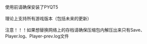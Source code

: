 <br>使用前请确保安装了PYQT5</br>
<br>理论上支持所有游戏版本（包括未来的更新）</br>
<br>注意！！！如果想替换网络上的存档请确保压缩包内解压出来只有Save、Player.log、Player-prev.log文件</br>
